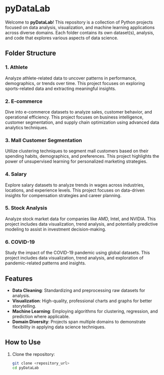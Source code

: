 # pyDataLab  

Welcome to **pyDataLab**! This repository is a collection of Python projects focused on data analysis, visualization, and machine learning applications across diverse domains. Each folder contains its own dataset(s), analysis, and code that explores various aspects of data science.  


## Folder Structure  

### 1. **Athlete**  
Analyze athlete-related data to uncover patterns in performance, demographics, or trends over time. This project focuses on exploring sports-related data and extracting meaningful insights.  

### 2. **E-commerce**  
Dive into e-commerce datasets to analyze sales, customer behavior, and operational efficiency. This project focuses on business intelligence, customer segmentation, and supply chain optimization using advanced data analytics techniques.  

### 3. **Mall Customer Segmentation**  
Utilize clustering techniques to segment mall customers based on their spending habits, demographics, and preferences. This project highlights the power of unsupervised learning for personalized marketing strategies.  

### 4. **Salary**  
Explore salary datasets to analyze trends in wages across industries, locations, and experience levels. This project focuses on data-driven insights for compensation strategies and career planning.  

### 5. **Stock Analysis**  
Analyze stock market data for companies like AMD, Intel, and NVIDIA. This project includes data visualization, trend analysis, and potentially predictive modeling to assist in investment decision-making.  

### 6. **COVID-19**  
Study the impact of the COVID-19 pandemic using global datasets. This project includes data visualization, trend analysis, and exploration of pandemic-related patterns and insights.  



## Features  
- **Data Cleaning**: Standardizing and preprocessing raw datasets for analysis.  
- **Visualization**: High-quality, professional charts and graphs for better storytelling.  
- **Machine Learning**: Employing algorithms for clustering, regression, and prediction where applicable.  
- **Domain Diversity**: Projects span multiple domains to demonstrate flexibility in applying data science techniques.  


## How to Use  
1. Clone the repository:  
   ```bash  
   git clone <repository_url>  
   cd pyDataLab  
